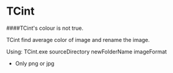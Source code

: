 # TCint
####TCint's colour is not true.

TCint find average color of image and rename the image.

Using: TCint.exe sourceDirectory newFolderName imageFormat

* Only png or jpg
